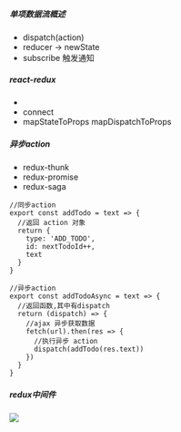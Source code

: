 ##### 单项数据流概述
- dispatch(action)
- reducer -> newState
- subscribe 触发通知

##### react-redux
- <Provider>
- connect
- mapStateToProps mapDispatchToProps

##### 异步action
- redux-thunk
- redux-promise
- redux-saga
```
//同步action
export const addTodo = text => {
  //返回 action 对象
  return {
    type: 'ADD_TODO',
    id: nextTodoId++,
    text
  }
}
```
```
//异步action
export const addTodoAsync = text => {
  //返回函数,其中有dispatch
  return (dispatch) => {
    //ajax 异步获取数据
    fetch(url).then(res => {
      //执行异步 action
      dispatch(addTodo(res.text))
    })
  }
}
```
##### redux中间件
[![](https://image.prntscr.com/image/FO0T4rZGTIK_YYTxmOQaCg.png)](https://image.prntscr.com/image/FO0T4rZGTIK_YYTxmOQaCg.png "markdown")
